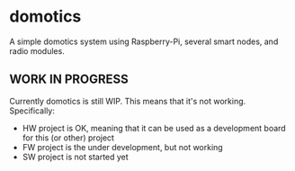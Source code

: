 # domotics
A simple domotics system using Raspberry-Pi, several smart nodes, and radio modules.

## WORK IN PROGRESS
Currently domotics is still WIP. This means that it's not working. Specifically:
-   HW project is OK, meaning that it can be used as a development board for this (or other) project
-   FW project is the under development, but not working
-   SW project is not started yet
